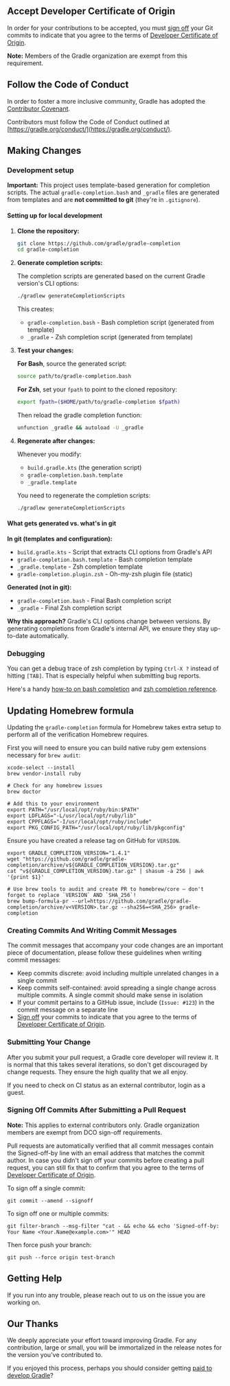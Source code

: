 ## Accept Developer Certificate of Origin

In order for your contributions to be accepted, you must [sign off](https://git-scm.com/docs/git-commit#git-commit---signoff) your Git commits to indicate that you agree to the terms of [Developer Certificate of Origin](https://developercertificate.org/).

**Note:** Members of the Gradle organization are exempt from this requirement.

## Follow the Code of Conduct

In order to foster a more inclusive community, Gradle has adopted the [Contributor Covenant](https://www.contributor-covenant.org/version/1/4/code-of-conduct/).

Contributors must follow the Code of Conduct outlined at [https://gradle.org/conduct/](https://gradle.org/conduct/).

## Making Changes

### Development setup

**Important:** This project uses template-based generation for completion scripts. The actual `gradle-completion.bash` and `_gradle` files are generated from templates and are **not committed to git** (they're in `.gitignore`).

#### Setting up for local development

1. **Clone the repository:**
   ```bash
   git clone https://github.com/gradle/gradle-completion
   cd gradle-completion
   ```

2. **Generate completion scripts:**
   
   The completion scripts are generated based on the current Gradle version's CLI options:
   ```bash
   ./gradlew generateCompletionScripts
   ```
   
   This creates:
   - `gradle-completion.bash` - Bash completion script (generated from template)
   - `_gradle` - Zsh completion script (generated from template)

3. **Test your changes:**

   **For Bash**, source the generated script:
   ```bash
   source path/to/gradle-completion.bash
   ```
   
   **For Zsh**, set your `fpath` to point to the cloned repository:
   ```bash
   export fpath=($HOME/path/to/gradle-completion $fpath)
   ```
   
   Then reload the gradle completion function:
   ```bash
   unfunction _gradle && autoload -U _gradle
   ```

4. **Regenerate after changes:**
   
   Whenever you modify:
   - `build.gradle.kts` (the generation script)
   - `gradle-completion.bash.template`
   - `_gradle.template`
   
   You need to regenerate the completion scripts:
   ```bash
   ./gradlew generateCompletionScripts
   ```

#### What gets generated vs. what's in git

**In git (templates and configuration):**
- `build.gradle.kts` - Script that extracts CLI options from Gradle's API
- `gradle-completion.bash.template` - Bash completion template
- `_gradle.template` - Zsh completion template
- `gradle-completion.plugin.zsh` - Oh-my-zsh plugin file (static)

**Generated (not in git):**
- `gradle-completion.bash` - Final Bash completion script
- `_gradle` - Final Zsh completion script

**Why this approach?**
Gradle's CLI options change between versions. By generating completions from Gradle's internal API, we ensure they stay up-to-date automatically.

### Debugging

You can get a debug trace of zsh completion by typing `Ctrl-X ?` instead of hitting `[TAB]`. That is especially helpful when submitting bug reports.

Here's a handy [how-to on bash completion](https://iridakos.com/tutorials/2018/03/01/bash-programmable-completion-tutorial.html) and [zsh completion reference](https://github.com/zsh-users/zsh-completions/blob/master/zsh-completions-howto.org).

## Updating Homebrew formula
Updating the `gradle-completion` formula for Homebrew takes extra setup to perform all of the verification Homebrew requires.

First you will need to ensure you can build native ruby gem extensions necessary for `brew audit`:

``` 
xcode-select --install
brew vendor-install ruby

# Check for any homebrew issues
brew doctor

# Add this to your environment
export PATH="/usr/local/opt/ruby/bin:$PATH"
export LDFLAGS="-L/usr/local/opt/ruby/lib"
export CPPFLAGS="-I/usr/local/opt/ruby/include"
export PKG_CONFIG_PATH="/usr/local/opt/ruby/lib/pkgconfig"
```

Ensure you have created a release tag on GitHub for `VERSION`.

```
export GRADLE_COMPLETION_VERSION="1.4.1"
wget "https://github.com/gradle/gradle-completion/archive/v${GRADLE_COMPLETION_VERSION}.tar.gz"
cat "v${GRADLE_COMPLETION_VERSION}.tar.gz" | shasum -a 256 | awk '{print $1}'

# Use brew tools to audit and create PR to homebrew/core — don't forget to replace `VERSION` AND `SHA_256`!
brew bump-formula-pr --url=https://github.com/gradle/gradle-completion/archive/v<VERSION>.tar.gz --sha256=<SHA_256> gradle-completion
```

### Creating Commits And Writing Commit Messages

The commit messages that accompany your code changes are an important piece of documentation, please follow these guidelines when writing commit messages:

* Keep commits discrete: avoid including multiple unrelated changes in a single commit
* Keep commits self-contained: avoid spreading a single change across multiple commits. A single commit should make sense in isolation
* If your commit pertains to a GitHub issue, include (`Issue: #123`) in the commit message on a separate line
* [Sign off](https://git-scm.com/docs/git-commit#git-commit---signoff) your commits to indicate that you agree to the terms of [Developer Certificate of Origin](https://developercertificate.org/).

### Submitting Your Change

After you submit your pull request, a Gradle core developer will review it. It is normal that this takes several iterations, so don't get discouraged by change requests. They ensure the high quality that we all enjoy.

If you need to check on CI status as an external contributor, login as a guest.

### Signing Off Commits After Submitting a Pull Request

**Note:** This applies to external contributors only. Gradle organization members are exempt from DCO sign-off requirements.

Pull requests are automatically verified that all commit messages contain the Signed-off-by line with an email address that matches the commit author. In case you didn't sign off your commits before creating a pull request, you can still fix that to confirm that you agree to the terms of [Developer Certificate of Origin](https://developercertificate.org/).

To sign off a single commit:

`git commit --amend --signoff`

To sign off one or multiple commits:

`git filter-branch --msg-filter "cat - && echo && echo 'Signed-off-by: Your Name <Your.Name@example.com>'" HEAD`

Then force push your branch:

`git push --force origin test-branch`

## Getting Help

If you run into any trouble, please reach out to us on the issue you are working on.

## Our Thanks

We deeply appreciate your effort toward improving Gradle. For any contribution, large or small, you will be immortalized in the release notes for the version you've contributed to.

If you enjoyed this process, perhaps you should consider getting [paid to develop Gradle](https://gradle.com/careers)?


